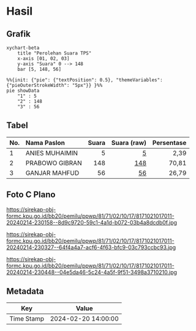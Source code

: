 # Hasil

## Grafik

```mermaid
xychart-beta
    title "Perolehan Suara TPS"
    x-axis [01, 02, 03]
    y-axis "Suara" 0 --> 148
    bar [5, 148, 56]
```

```mermaid
%%{init: {"pie": {"textPosition": 0.5}, "themeVariables": {"pieOuterStrokeWidth": "5px"}} }%%
pie showData
    "1" : 5
    "2" : 148
    "3" : 56
```

## Tabel

| No. | Nama Paslon    | Suara | Suara (raw) | Persentase |
|:--- |:-------------- | -----:| -----------:| ----------:|
| 1   | ANIES MUHAIMIN | 5     | [5][p-1]    | 2,39       |
| 2   | PRABOWO GIBRAN | 148   | [148][p-2]  | 70,81      |
| 3   | GANJAR MAHFUD  | 56    | [56][p-3]   | 26,79      |


[p-1]: https://github.com/gigit-pemilu/pemilu-2024-81-maluku/blob/main/pilpres/hitung-suara/sub/81-maluku/sub/71-kota-ambon/sub/02-sirimau/sub/1017-uritetu/sub/011-tps/sub/paslon-1.txt
[p-2]: https://github.com/gigit-pemilu/pemilu-2024-81-maluku/blob/main/pilpres/hitung-suara/sub/81-maluku/sub/71-kota-ambon/sub/02-sirimau/sub/1017-uritetu/sub/011-tps/sub/paslon-2.txt
[p-3]: https://github.com/gigit-pemilu/pemilu-2024-81-maluku/blob/main/pilpres/hitung-suara/sub/81-maluku/sub/71-kota-ambon/sub/02-sirimau/sub/1017-uritetu/sub/011-tps/sub/paslon-3.txt

## Foto C Plano

https://sirekap-obj-formc.kpu.go.id/bb20/pemilu/ppwp/81/71/02/10/17/8171021017011-20240214-230158--8d9c9720-59c1-4a1d-b072-03b4a8dcdb0f.jpg

https://sirekap-obj-formc.kpu.go.id/bb20/pemilu/ppwp/81/71/02/10/17/8171021017011-20240214-230327--64f4a4a7-acf6-4f63-bfc9-03c793ccbc93.jpg

https://sirekap-obj-formc.kpu.go.id/bb20/pemilu/ppwp/81/71/02/10/17/8171021017011-20240214-230448--04e5da46-5c24-4a5f-9f51-3498a3710210.jpg


## Metadata

| Key        | Value               |
| ---------- | ------------------- |
| Time Stamp | 2024-02-20 14:00:00 |



